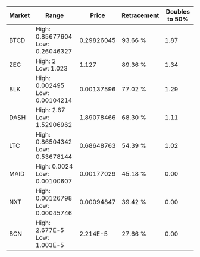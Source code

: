 | Market | Range | Price| Retracement | Doubles to 50% |
| --- | --- | --- | --- | --- |
| BTCD | High: 0.85677604<br />Low: 0.26046327 | 0.29826045 | 93.66 % | 1.87 |
| ZEC | High: 2<br />Low: 1.023 | 1.127 | 89.36 % | 1.34 |
| BLK | High: 0.002495<br />Low: 0.00104214 | 0.00137596 | 77.02 % | 1.29 |
| DASH | High: 2.67<br />Low: 1.52906962 | 1.89078466 | 68.30 % | 1.11 |
| LTC | High: 0.86504342<br />Low: 0.53678144 | 0.68648763 | 54.39 % | 1.02 |
| MAID | High: 0.0024<br />Low: 0.00100607 | 0.00177029 | 45.18 % | 0.00 |
| NXT | High: 0.00126798<br />Low: 0.00045746 | 0.00094847 | 39.42 % | 0.00 |
| BCN | High: 2.677E-5<br />Low: 1.003E-5 | 2.214E-5 | 27.66 % | 0.00 |
